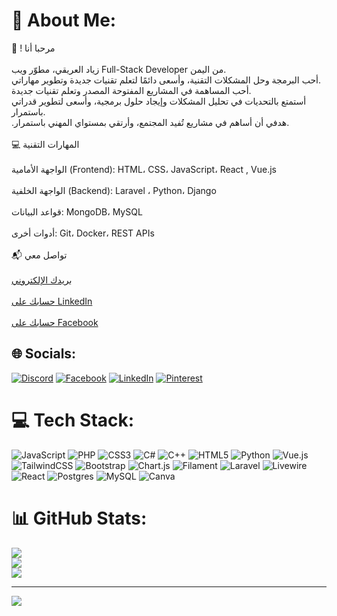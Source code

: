 # 💫 About Me:
 👋 ! مرحبا أنا <br><br> زياد العريقي، مطوّر ويب Full-Stack Developer من اليمن.<br>أحب البرمجة وحل المشكلات التقنية، وأسعى دائمًا لتعلم تقنيات جديدة وتطوير مهاراتي.<br>أحب المساهمة في المشاريع المفتوحة المصدر وتعلم تقنيات جديدة.<br>أستمتع بالتحديات في تحليل المشكلات وإيجاد حلول برمجية، وأسعى لتطوير قدراتي باستمرار.<br>.هدفي أن أساهم في مشاريع تُفيد المجتمع، وأرتقي بمستواي المهني باستمرار.<br><br>💻 المهارات التقنية<br><br>الواجهة الأمامية (Frontend): HTML، CSS، JavaScript، React , Vue.js<br><br>الواجهة الخلفية (Backend): Laravel ، Python، Django<br><br>قواعد البيانات: MongoDB، MySQL<br><br>أدوات أخرى: Git، Docker، REST APIs<br><br>📬 تواصل معي<br><br>[بريدك الإلكتروني](mailto:zeiadalriqi@gmail.com)<br><br>[حسابك على LinkedIn](https://www.linkedin.com/in/ziadweb-alariqi-91b431376/)<br><br>[حسابك على Facebook](https://www.facebook.com/zyad.bdh.591581)


## 🌐 Socials:
[![Discord](https://img.shields.io/badge/Discord-%237289DA.svg?logo=discord&logoColor=white)](https://discord.gg/[![GitHub](https://img.shields.io/badge/GitHub-black?style=for-the-badge&logo=github&logoColor=white)](https://github.com/Zeiad-Web/)) [![Facebook](https://img.shields.io/badge/Facebook-%231877F2.svg?logo=Facebook&logoColor=white)](https://facebook.com/[![Facebook](https://img.shields.io/badge/Facebook-blue?style=for-the-badge&logo=facebook&logoColor=white)](https://www.facebook.com/zyad.bdh.591581)) [![LinkedIn](https://img.shields.io/badge/LinkedIn-%230077B5.svg?logo=linkedin&logoColor=white)](https://linkedin.com/in/[![LinkedIn](https://img.shields.io/badge/LinkedIn-blue?style=for-the-badge&logo=linkedin&logoColor=white)](https://www.linkedin.com/in/ziadweb-alariqi-91b431376/)) [![Pinterest](https://img.shields.io/badge/Pinterest-%23E60023.svg?logo=Pinterest&logoColor=white)](https://pinterest.com/[![واتساب](https://img.shields.io/badge/واتساب-25D366?style=for-the-badge&logo=whatsapp&logoColor=white)](https://wa.me/967775932431?text=مرحبًا%20أنا%20زياد%20العريقي%20وأرغب%20في%20التواصل%20معك)) 

# 💻 Tech Stack:
![JavaScript](https://img.shields.io/badge/javascript-%23323330.svg?style=for-the-badge&logo=javascript&logoColor=%23F7DF1E) ![PHP](https://img.shields.io/badge/php-%23777BB4.svg?style=for-the-badge&logo=php&logoColor=white) ![CSS3](https://img.shields.io/badge/css3-%231572B6.svg?style=for-the-badge&logo=css3&logoColor=white) ![C#](https://img.shields.io/badge/c%23-%23239120.svg?style=for-the-badge&logo=csharp&logoColor=white) ![C++](https://img.shields.io/badge/c++-%2300599C.svg?style=for-the-badge&logo=c%2B%2B&logoColor=white) ![HTML5](https://img.shields.io/badge/html5-%23E34F26.svg?style=for-the-badge&logo=html5&logoColor=white) ![Python](https://img.shields.io/badge/python-3670A0?style=for-the-badge&logo=python&logoColor=ffdd54) ![Vue.js](https://img.shields.io/badge/vue.js-%2335495e.svg?style=for-the-badge&logo=vuedotjs&logoColor=%234FC08D) ![TailwindCSS](https://img.shields.io/badge/tailwindcss-%2338B2AC.svg?style=for-the-badge&logo=tailwind-css&logoColor=white) ![Bootstrap](https://img.shields.io/badge/bootstrap-%238511FA.svg?style=for-the-badge&logo=bootstrap&logoColor=white) ![Chart.js](https://img.shields.io/badge/chart.js-F5788D.svg?style=for-the-badge&logo=chart.js&logoColor=white) ![Filament](https://img.shields.io/badge/Filament-FFAA00?style=for-the-badge&logoColor=%23000000) ![Laravel](https://img.shields.io/badge/laravel-%23FF2D20.svg?style=for-the-badge&logo=laravel&logoColor=white) ![Livewire](https://img.shields.io/badge/livewire-%234e56a6.svg?style=for-the-badge&logo=livewire&logoColor=white) ![React](https://img.shields.io/badge/react-%2320232a.svg?style=for-the-badge&logo=react&logoColor=%2361DAFB) ![Postgres](https://img.shields.io/badge/postgres-%23316192.svg?style=for-the-badge&logo=postgresql&logoColor=white) ![MySQL](https://img.shields.io/badge/mysql-4479A1.svg?style=for-the-badge&logo=mysql&logoColor=white) ![Canva](https://img.shields.io/badge/Canva-%2300C4CC.svg?style=for-the-badge&logo=Canva&logoColor=white)
# 📊 GitHub Stats:
![](https://github-readme-stats.vercel.app/api?username=Zeiad-Web&theme=vue-dark&hide_border=false&include_all_commits=true&count_private=true)<br/>
![](https://nirzak-streak-stats.vercel.app/?user=Zeiad-Web&theme=vue-dark&hide_border=false)<br/>
![](https://github-readme-stats.vercel.app/api/top-langs/?username=Zeiad-Web&theme=vue-dark&hide_border=false&include_all_commits=true&count_private=true&layout=compact)


---
[![](https://visitcount.itsvg.in/api?id=Zeiad-Web&icon=3&color=1)](https://visitcount.itsvg.in)

<!-- Proudly created with GPRM ( https://gprm.itsvg.in ) -->
